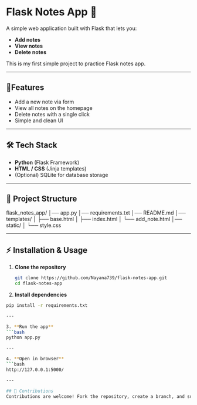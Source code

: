 # Flask Notes App 📝
A simple web application built with Flask that lets you:
- **Add notes**
- **View notes**
- **Delete notes**

This is my first simple project to practice Flask notes app.

---

## 🚀**Features**
- Add a new note via form
- View all notes on the homepage
- Delete notes with a single click
- Simple and clean UI

---

## 🛠️ **Tech Stack**
- **Python** (Flask Framework)
- **HTML / CSS** (Jinja templates)
- (Optional) SQLite for database storage

---

## 📂 **Project Structure**
flask_notes_app/
│── app.py
│── requirements.txt
│── README.md
│── templates/
│ ├── base.html
│ ├── index.html
│ └── add_note.html
│── static/
│ └── style.css

---

## ⚡ **Installation & Usage**

1. **Clone the repository**
   ```bash
   git clone https://github.com/Nayana739/flask-notes-app.git
   cd flask-notes-app

2. **Install dependencies**
```bash
pip install -r requirements.txt

---

3. **Run the app**
```bash
python app.py

---

4. **Open in browser**
```bash
http://127.0.0.1:5000/

---

## 🤝 Contributions  
Contributions are welcome! Fork the repository, create a branch, and submit a pull request. 

